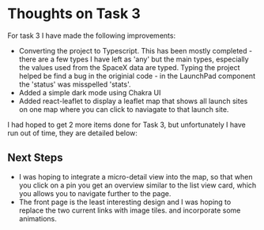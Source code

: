 # Thoughts on Task 3

For task 3 I have made the following improvements:

- Converting the project to Typescript.
  This has been mostly completed - there are a few types I have left as 'any' but the main types, especially the values used from the SpaceX data are typed. Typing the project helped be find a bug in the originial code - in the LaunchPad component the 'status' was misspelled 'stats'.
- Added a simple dark mode using Chakra UI
- Added react-leaflet to display a leaflet map that shows all launch sites on one map where you can click to naviagate to that launch site.

I had hoped to get 2 more items done for Task 3, but unfortunately I have run out of time, they are detailed below:

## Next Steps

- I was hoping to integrate a micro-detail view into the map, so that when you click on a pin you get an overview similar to the list view card, which you allows you to navigate further to the page.
- The front page is the least interesting design and I was hoping to replace the two current links with image tiles. and incorporate some animations.
